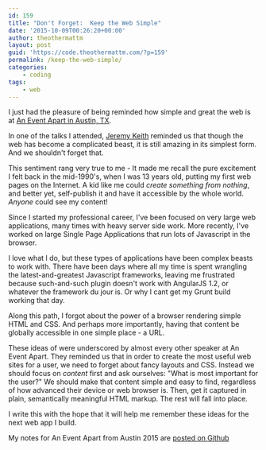 ```yaml
---
id: 159
title: "Don't Forget:  Keep the Web Simple"
date: '2015-10-09T00:26:20+00:00'
author: theothermattm
layout: post
guid: 'https://code.theothermattm.com/?p=159'
permalink: /keep-the-web-simple/
categories:
    - coding
tags:
    - web
---
```


I just had the pleasure of being reminded how simple and great the web is at [An Event Apart in Austin, TX](http://aneventapart.com/event/austin-2015).

In one of the talks I attended, [Jeremy Keith](https://adactio.com) reminded us that though the web has become a complicated beast, it is still amazing in its simplest form. And we shouldn't forget that.  

This sentiment rang very true to me - It made me recall the pure excitement I felt back in the mid-1990's, when I was 13 years old, putting my first web pages on the Internet.  A kid like me could *create something from nothing*, and better yet, self-publish it and have it accessible by the whole world. *Anyone* could see my content!

Since I started my professional career, I've been focused on very large web applications, many times with heavy server side work.  More recently, I've worked on large Single Page Applications that run lots of Javascript in the browser.  

I love what I do, but these types of applications have been complex beasts to work with. There have been days where all my time is spent wrangling the latest-and-greatest Javascript frameworks, leaving me frustrated because such-and-such plugin doesn't work with AngularJS 1.2, or whatever the framework du jour is. Or why I cant get my Grunt build working that day.

Along this path, I forgot about the power of a browser rendering simple HTML and CSS.  And perhaps more importantly, having that content be globally accessible in one simple place - a URL.

These ideas of were underscored by almost every other speaker at An Event Apart.  They reminded us that in order to create the most useful web sites for a user, we need to forget about fancy layouts and CSS.  Instead we should focus on *content* first and ask ourselves: "What is most important for the user?"  We should make that content simple and easy to find, regardless of how advanced their device or web browser is.  Then, get it captured in plain, semantically meaningful HTML markup. The rest will fall into place. 

I write this with the hope that it will help me remember these ideas for the next web app I build.

My notes for An Event Apart from Austin 2015 are [posted on Github](https://gist.github.com/theothermattm/dd4dde49afbacd8e313d)